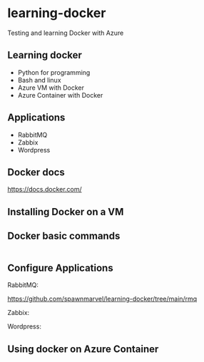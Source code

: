 # learning-docker
Testing and learning Docker with Azure

## Learning docker

* Python for programming
* Bash and linux
* Azure VM with Docker
* Azure Container with Docker

## Applications

* RabbitMQ
* Zabbix
* Wordpress

## Docker docs

https://docs.docker.com/


## Installing Docker on a VM

## Docker basic commands

```bash

```


## Configure Applications

RabbitMQ:

https://github.com/spawnmarvel/learning-docker/tree/main/rmq

Zabbix:

Wordpress:





## Using docker on Azure Container

